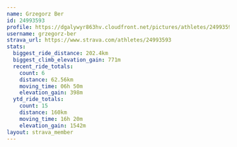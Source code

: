 ```yaml
---
name: Grzegorz Ber
id: 24993593
profile: https://dgalywyr863hv.cloudfront.net/pictures/athletes/24993593/7453165/11/large.jpg
username: grzegorz-ber
strava_url: https://www.strava.com/athletes/24993593
stats:
  biggest_ride_distance: 202.4km
  biggest_climb_elevation_gain: 771m
  recent_ride_totals:
    count: 6
    distance: 62.56km
    moving_time: 06h 50m
    elevation_gain: 398m
  ytd_ride_totals:
    count: 15
    distance: 160km
    moving_time: 16h 20m
    elevation_gain: 1542m
layout: strava_member
--- 
```

